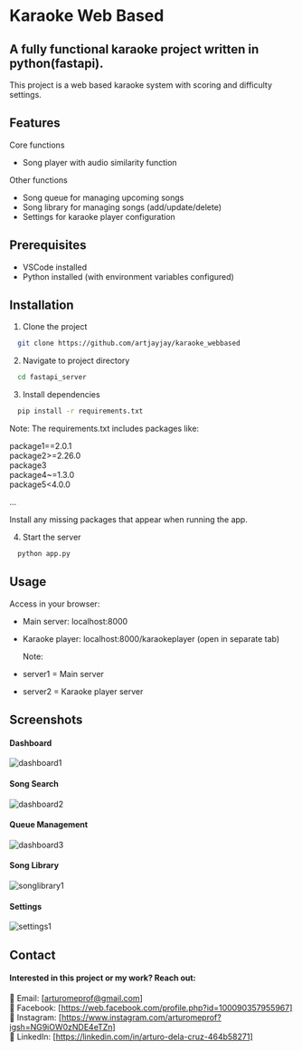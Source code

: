 # Karaoke Web Based

## A fully functional karaoke project written in python(fastapi).

This project is a web based karaoke system with scoring and difficulty settings.

## Features

Core functions

- Song player with audio similarity function

Other functions

- Song queue for managing upcoming songs
- Song library for managing songs (add/update/delete)
- Settings for karaoke player configuration

## Prerequisites

- VSCode installed
- Python installed (with environment variables configured)

## Installation

1. Clone the project

```bash
  git clone https://github.com/artjayjay/karaoke_webbased
```

2. Navigate to project directory

```bash
  cd fastapi_server
```

3. Install dependencies

```bash
  pip install -r requirements.txt
```

Note: The requirements.txt includes packages like:

package1==2.0.1  
package2>=2.26.0  
package3  
package4~=1.3.0  
package5<4.0.0

...

Install any missing packages that appear when running the app.

4. Start the server

```bash
  python app.py
```

## Usage

Access in your browser:

- Main server: localhost:8000
- Karaoke player: localhost:8000/karaokeplayer (open in separate tab)

  Note:

- server1 = Main server

- server2 = Karaoke player server

## Screenshots

#### Dashboard

![dashboard1](https://github.com/user-attachments/assets/b102cf43-c583-4724-8d15-793195442570)

#### Song Search

![dashboard2](https://github.com/user-attachments/assets/e8b2a309-1583-4e97-a783-a3328ddfbbc5)

#### Queue Management

![dashboard3](https://github.com/user-attachments/assets/ed562414-fa02-4f29-bd88-304172228429)

#### Song Library

![songlibrary1](https://github.com/user-attachments/assets/9fab59da-c9d3-49a5-b0ea-7e99012016cb)

#### Settings

![settings1](https://github.com/user-attachments/assets/e7e4501b-a941-4b91-a791-c9895f7498f3)

## Contact

#### Interested in this project or my work? Reach out:

📧 Email: [arturomeprof@gmail.com]  
📘 Facebook: [https://web.facebook.com/profile.php?id=100090357955967]  
📸 Instagram: [https://www.instagram.com/arturomeprof?igsh=NG9iOW0zNDE4eTZn]  
💼 LinkedIn: [https://linkedin.com/in/arturo-dela-cruz-464b58271]
